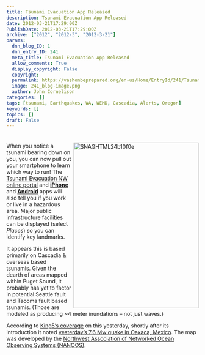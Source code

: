 ```yaml
---
title: Tsunami Evacuation App Released
description: Tsunami Evacuation App Released
date: 2012-03-21T17:29:00Z
PublishDate: 2012-03-21T17:29:00Z
archive: ["2012", "2012-3", "2012-3-21"]
params:
  dnn_blog_ID: 1
  dnn_entry_ID: 241
  meta_title: Tsunami Evacuation App Released
  allow_comments: True
  display_copyright: False
  copyright:
  permalink: https://vashonbeprepared.org/en-us/Home/EntryId/241/Tsunami-Evacuation-App-Released
  image: 241_blog-image.png
  author: John Cornelison
categories: []
tags: [tsunami, Earthquakes, WA, WEMD, Cascadia, Alerts, Oregon]
keywords: []
topics: []
draft: False
---
```


<div class="wlWriterHeaderFooter" style="margin: 0px; padding: 4px 0px; float: none;"></div>
<p><a href="./images/241/Windows-Live-Writer-ba8e94017844_6C1F-SNAGHTML24b10f0e.png"><img width="328" height="433" title="SNAGHTML24b10f0e" align="right" style="margin: 0px 0px 5px 5px; border: 0px solid currentColor; border-image: none; padding-top: 0px; padding-right: 0px; padding-left: 0px; float: right; display: inline; background-image: none;" alt="SNAGHTML24b10f0e" src="./images/241/Windows-Live-Writer-ba8e94017844_6C1F-SNAGHTML24b10f0e_thumb.png"></img></a></p>
<p>When you notice a tsunami bearing down on you, you can now pull out your smartphone to learn which way to run! The <a href="http://nvs.nanoos.org/tsunami" target="_blank">Tsunami Evacuation NW online portal</a> and <a href="http://itunes.apple.com/us/app/tsunamievac-nw/id478984841?mt=8%20"><strong>iPhone </strong></a>and <a href="https://play.google.com/store/apps/details?id=org.nanoos.tsunami&amp;hl=en"><strong>Android</strong></a> apps will also tell you if you work or live in a hazardous area. Major public infrastructure facilities can be displayed (select <em>Places</em>) so you can identify key landmarks.</p>
<p>It appears this is based primarily on Cascadia &amp; overseas based tsunamis. Given the dearth of areas mapped within Puget Sound, it probably has yet to factor in potential Seattle fault and Tacoma fault based tsunamis. (Those are modeled as producing ~4 meter inundations &ndash; not just waves.)</p>
<p>According to <a href="www.king5.com/news/technology/Tsunami-evacuation-app-helps-you-escape-danger-143516516.html" target="_blank">King5&rsquo;s coverage</a> on this yesterday, shortly after its introduction it noted <a href="http://comcat.cr.usgs.gov/earthquakes/eventpage/pde20120320180247440_20" target="_blank"></a><a href="http://comcat.cr.usgs.gov/earthquakes/eventpage/pde20120320180247440_20" target="_blank">yesterday&rsquo;s 7.6 Mw quake in Oaxaca, Mexico</a>. The map was developed by the <a href="http://nvs.nanoos.org" target="_blank">Northwest Association of Networked Ocean Observing Systems (NANOOS)</a>.</p>
